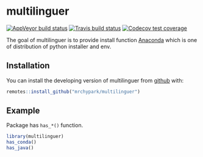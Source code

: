 
<!-- README.md is generated from README.Rmd. Please edit that file -->

# multilinguer

<!-- badges: start -->

[![AppVeyor build
status](https://ci.appveyor.com/api/projects/status/github/mrchypark/multilinguer?branch=master&svg=true)](https://ci.appveyor.com/project/mrchypark/multilinguer)
[![Travis build
status](https://travis-ci.org/mrchypark/multilinguer.svg?branch=master)](https://travis-ci.org/mrchypark/multilinguer)
[![Codecov test
coverage](https://codecov.io/gh/mrchypark/multilinguer/branch/master/graph/badge.svg)](https://codecov.io/gh/mrchypark/multilinguer?branch=master)
<!-- badges: end -->

The goal of multilinguer is to provide install function
[Anaconda](https://docs.anaconda.com/anaconda/install/silent-mode/)
which is one of distribution of python installer and env.

## Installation

You can install the developing version of multilinguer from
[github](https://github.com/mrchypark/multilinguer) with:

``` r
remotes::install_github("mrchypark/multilinguer")
```

## Example

Package has `has_*()` function.

``` r
library(multilinguer)
has_conda()
has_java()
```
